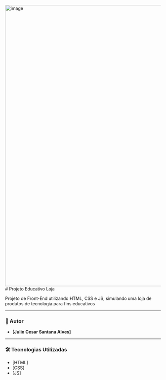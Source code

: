 <img width="1902" height="909" alt="image" src="https://github.com/user-attachments/assets/b4e3f105-046d-45d2-bfb4-09289036f366" />
# Projeto Educativo Loja

Projeto de Front-End utilizando HTML, CSS e JS, simulando uma loja de produtos de tecnologia para fins educativos

---

### 👤 Autor

* **[Julio Cesar Santana Alves]**

---

### 🛠️ Tecnologias Utilizadas

* [HTML]
* [CSS]
* [JS]
